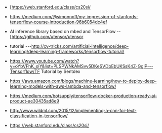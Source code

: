 * [https://web.stanford.edu/class/cs20si/

* https://medium.com/@simonnoff/my-impression-of-stanfords-tensorflow-course-introduction-96b6054dc4ef

* AI inference library based on mbed and TensorFlow -- [https://github.com/utensor/utensor

* tutorial ---http://cv-tricks.com/artificial-intelligence/deep-learning/deep-learning-frameworks/tensorflow-tutorial/

* https://www.youtube.com/watch?v=oYbVFhK_olY&list=PLSPWNkAMSvv5DKeSVDbEbUKSsK4Z-GgiP---Tensorflow/TF Tutorial by Sentdex

* https://aws.amazon.com/blogs/machine-learning/how-to-deploy-deep-learning-models-with-aws-lambda-and-tensorflow/

* https://medium.com/botsupply/tensorflow-docker-production-ready-ai-product-ae30435ad8e9

* http://www.wildml.com/2015/12/implementing-a-cnn-for-text-classification-in-tensorflow/

* https://web.stanford.edu/class/cs20si/
